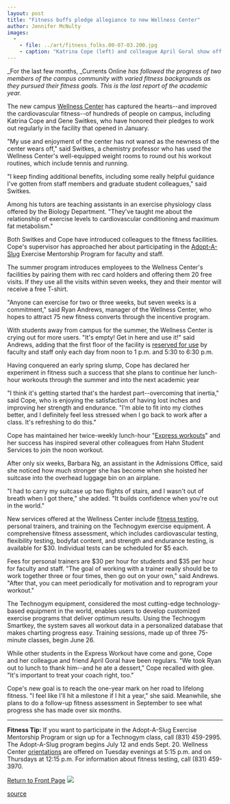 ```yaml
---
layout: post
title: "Fitness buffs pledge allegiance to new Wellness Center"
author: Jennifer McNulty
images:
  -
    - file: ../art/fitness_folks.00-07-03.200.jpg
    - caption: "Katrina Cope (left) and colleague April Goral show off their new muscles with instructor Gyre Renwick. Photo: Jennifer McNulty"
---
```


_For the last few months, _Currents Online _has followed the progress of two members of the campus community with varied fitness backgrounds as they pursued their fitness goals. This is the last report of the academic year._

The new campus [Wellness Center][1] has captured the hearts--and improved the cardiovascular fitness--of hundreds of people on campus, including Katrina Cope and Gene Switkes, who have honored their pledges to work out regularly in the facility that opened in January.  

  
"My use and enjoyment of the center has not waned as the newness of the center wears off," said Switkes, a chemistry professor who has used the Wellness Center's well-equipped weight rooms to round out his workout routines, which include tennis and running.  
  
"I keep finding additional benefits, including some really helpful guidance I've gotten from staff members and graduate student colleagues," said Switkes.

Among his tutors are teaching assistants in an exercise physiology class offered by the Biology Department. "They've taught me about the relationship of exercise levels to cardiovascular conditioning and maximum fat metabolism."  
  
Both Switkes and Cope have introduced colleagues to the fitness facilities. Cope's supervisor has approached her about participating in the [Adopt-A-Slug][2] Exercise Mentorship Program for faculty and staff.

The summer program introduces employees to the Wellness Center's facilities by pairing them with rec card holders and offering them 20 free visits. If they use all the visits within seven weeks, they and their mentor will receive a free T-shirt.

"Anyone can exercise for two or three weeks, but seven weeks is a commitment," said Ryan Andrews, manager of the Wellness Center, who hopes to attract 75 new fitness converts through the incentive program.  
  
With students away from campus for the summer, the Wellness Center is crying out for more users. "It's empty! Get in here and use it!" said Andrews, adding that the first floor of the facility is [reserved for use][3] by faculty and staff only each day from noon to 1 p.m. and 5:30 to 6:30 p.m.   
  
Having conquered an early spring slump, Cope has declared her experiment in fitness such a success that she plans to continue her lunch-hour workouts through the summer and into the next academic year  
  
"I think it's getting started that's the hardest part--overcoming that inertia," said Cope, who is enjoying the satisfaction of having lost inches and improving her strength and endurance. "I'm able to fit into my clothes better, and I definitely feel less stressed when I go back to work after a class. It's refreshing to do this."  
  
Cope has maintained her twice-weekly lunch-hour "[Express workouts][2]" and her success has inspired several other colleagues from Hahn Student Services to join the noon workout.   
  
After only six weeks, Barbara Ng, an assistant in the Admissions Office, said she noticed how much stronger she has become when she hoisted her suitcase into the overhead luggage bin on an airplane.

"I had to carry my suitcase up two flights of stairs, and I wasn't out of breath when I got there," she added. "It builds confidence when you're out in the world."  
  
New services offered at the Wellness Center include [fitness testing][4], personal trainers, and training on the Technogym exercise equipment. A comprehensive fitness assessment, which includes cardiovascular testing, flexibility testing, bodyfat content, and strength and endurance testing, is available for $30. Individual tests can be scheduled for $5 each.  
  
Fees for personal trainers are $30 per hour for students and $35 per hour for faculty and staff. "The goal of working with a trainer really should be to work together three or four times, then go out on your own," said Andrews. "After that, you can meet periodically for motivation and to reprogram your workout."  
  
The Technogym equipment, considered the most cutting-edge technology-based equipment in the world, enables users to develop customized exercise programs that deliver optimum results. Using the Technogym Smartkey, the system saves all workout data in a personalized database that makes charting progress easy. Training sessions, made up of three 75-minute classes, begin June 26.  
  
While other students in the Express Workout have come and gone, Cope and her colleague and friend April Goral have been regulars. "We took Ryan out to lunch to thank him--and he ate a dessert," Cope recalled with glee. "It's important to treat your coach right, too."   
  
Cope's new goal is to reach the one-year mark on her road to lifelong fitness. "I feel like I'll hit a milestone if I hit a year," she said. Meanwhile, she plans to do a follow-up fitness assessment in September to see what progress she has made over six months.

* * *

**Fitness Tip:** If you want to participate in the Adopt-A-Slug Exercise Mentorship Program or sign up for a Technogym class, call (831) 459-2995. The Adopt-A-Slug program begins July 12 and ends Sept. 20. Wellness Center [orientations][5] are offered on Tuesday evenings at 5:15 p.m. and on Thursdays at 12:15 p.m. For information about fitness testing, call (831) 459-3970.

[Return to Front Page][6] ![ ][7]

[1]: http://www.ucsc.edu/opers/wellness/pages/wellness_main.html
[2]: http://www.ucsc.edu/opers/wellness/pages/classes.htm
[3]: http://www.ucsc.edu/opers/wellness/pages/faculty.htm
[4]: http://www.ucsc.edu/opers/wellness/pages/fitness_testing.htm
[5]: http://www.ucsc.edu/opers/wellness/pages/equipment_orientations.htm
[6]: ../../index.html
[7]: ../../images/trans.gif

[source](http://www1.ucsc.edu/currents/00-01/07-03/fitness.html "Permalink to fitness")
